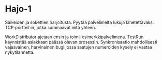 # Hajo-1
Säikeiden ja sokettien harjoitusta. Pyytää palvelimelta lukuja lähetettäväksi TCP-portteihin, jotka summaavat niitä yhteen.

WorkDistributor ajetaan ensin ja toimii esimerkkipalvelimena.
TestRun käynnistää asiakkaan päässä olevan prosessin.
Synkronisaatio mahdollisesti vajaavainen, harvinainen bugi jossa saatujen numeroiden kysely ei vastaa nykytilannetta.
